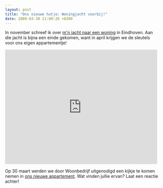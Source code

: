 ```yaml
---
layout: post
title: "Ons nieuwe hutje: Woningjacht voorbij!"
date: 2009-03-30 21:09:20 +0200
---
```


In november schreef ik over [m'n jacht naar een
woning](http://luijten.org/op-woningjacht.html) in Eindhoven. Aan die jacht is
bijna een einde gekomen, want in april krijgen we de sleutels voor ons eigen
appartementje!

<iframe src="https://player.vimeo.com/video/3926735" width="500" height="375" frameborder="0" webkitallowfullscreen mozallowfullscreen allowfullscreen></iframe>

Op 30 maart werden we door Woonbedrijf uitgenodigd een kijkje te komen nemen in
[ons nieuwe
appartement](https://www.dropbox.com/s/bebbuhnb9v1llgn/plattegrond-de-toeloop.pdf?dl=1).
Wat vinden jullie ervan? Laat een reactie achter!
